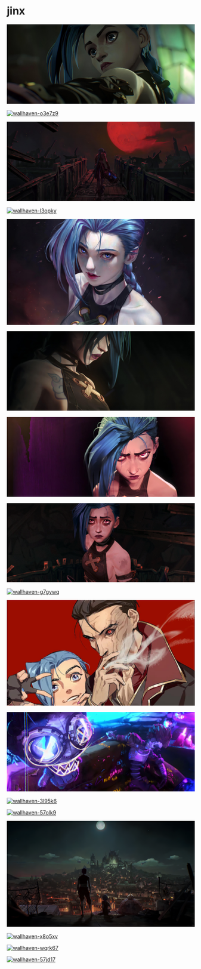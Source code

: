 # jinx

<a href="wallhaven-3z7qgy.jpg"><img alt="wallhaven-3z7qgy" src="wallhaven-3z7qgy.jpg"></a>

<a href="wallhaven-o3e7z9.png"><img alt="wallhaven-o3e7z9" src="wallhaven-o3e7z9.png"></a>

<a href="wallhaven-o37g7p.jpg"><img alt="wallhaven-o37g7p" src="wallhaven-o37g7p.jpg"></a>

<a href="wallhaven-l3opky.png"><img alt="wallhaven-l3opky" src="wallhaven-l3opky.png"></a>

<a href="wallhaven-l3xoor.jpg"><img alt="wallhaven-l3xoor" src="wallhaven-l3xoor.jpg"></a>

<a href="wallhaven-g71w1e.jpg"><img alt="wallhaven-g71w1e" src="wallhaven-g71w1e.jpg"></a>

<a href="wallhaven-7p3m2v.jpg"><img alt="wallhaven-7p3m2v" src="wallhaven-7p3m2v.jpg"></a>

<a href="wallhaven-72x93e.png"><img alt="wallhaven-72x93e" src="wallhaven-72x93e.png"></a>

<a href="wallhaven-g7gvwq.png"><img alt="wallhaven-g7gvwq" src="wallhaven-g7gvwq.png"></a>

<a href="silco.jpg"><img alt="silco" src="silco.jpg"></a>

<a href="wallhaven-57py68.jpg"><img alt="wallhaven-57py68" src="wallhaven-57py68.jpg"></a>

<a href="wallhaven-3l95k6.png"><img alt="wallhaven-3l95k6" src="wallhaven-3l95k6.png"></a>

<a href="wallhaven-57olk9.png"><img alt="wallhaven-57olk9" src="wallhaven-57olk9.png"></a>

<a href="wallhaven-72xgq3.png"><img alt="wallhaven-72xgq3" src="wallhaven-72xgq3.png"></a>

<a href="wallhaven-x8o5xv.png"><img alt="wallhaven-x8o5xv" src="wallhaven-x8o5xv.png"></a>

<a href="wallhaven-wqrk67.png"><img alt="wallhaven-wqrk67" src="wallhaven-wqrk67.png"></a>

<a href="wallhaven-57jd17.png"><img alt="wallhaven-57jd17" src="wallhaven-57jd17.png"></a>

